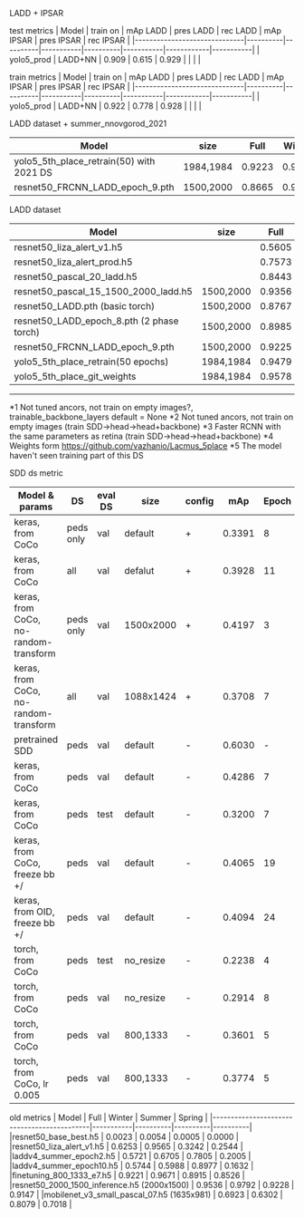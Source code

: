 LADD + IPSAR

test metrics
|               Model          | train on | mAp LADD | pres LADD | rec LADD | mAp IPSAR | pres IPSAR | rec IPSAR |
|------------------------------|----------|----------|-----------|----------|-----------|------------|-----------|
| yolo5_prod                   | LADD+NN  | 0.909    | 0.615     | 0.929    |           |            |           |


train metrics
|               Model          | train on | mAp LADD | pres LADD | rec LADD | mAp IPSAR | pres IPSAR | rec IPSAR |
|------------------------------|----------|----------|-----------|----------|-----------|------------|-----------|
| yolo5_prod                   | LADD+NN  | 0.922    | 0.778     |  0.928   |           |            |           |




LADD dataset + summer_nnovgorod_2021

|        Model                             | size      |    Full   | Winter   | Spring   |  SummerM | SummerT  | 2021_NN_mix | comments  |
|------------------------------------------|-----------|-----------|----------|----------|----------|----------|-------------|-----------|
|yolo5_5th_place_retrain(50) with 2021 DS  | 1984,1984 |  0.9223   | 0.9843   | 0.7905   | 0.9420   |  0.9183  | 0.4121      |   |
|resnet50_FRCNN_LADD_epoch_9.pth           | 1500,2000 |  0.8665   | 0.9801   | 0.7813   | 0.8747   |  0.9183  | 0.1491      |*5 |


LADD dataset

|        Model                             | size      |    Full   | Winter   | Spring   |  SummerM | SummerT  | comments  |
|------------------------------------------|-----------|-----------|----------|----------|----------|----------|-----------|
|resnet50_liza_alert_v1.h5                 |           |   0.5605  | 0.9565   | 0.2526   | 0.2734   | 0.5126   | |
|resnet50_liza_alert_prod.h5               |           |   0.7573  | 0.9614   | 0.8408   | 0.8902   | 0.5951   | |
|resnet50_pascal_20_ladd.h5                |           |   0.8443  | 0.9426   | 0.6823   | 0.7080   | 0.8345   | |
|resnet50_pascal_15_1500_2000_ladd.h5      | 1500,2000 |   0.9356  | 0.9825   | 0.8956   | 0.8839   | 0.9315   | |
|resnet50_LADD.pth (basic torch)		   | 1500,2000 |   0.8767  | 0.9595   | 0.6556   | 0.8053   | 0.8987   | *1  |
|resnet50_LADD_epoch_8.pth (2 phase torch) | 1500,2000 |   0.8985  | 0.9731   | 0.7455   | 0.8067   | 0.9146   | *2  |
|resnet50_FRCNN_LADD_epoch_9.pth           | 1500,2000 |   0.9225  | 0.9801   | 0.7813   | 0.8747   | 0.9183   | *3  |
|yolo5_5th_place_retrain(50 epochs)        | 1984,1984 |   0.9479  | 0.9843   | 0.7866   | 0.9255   | 0.9701   | |
|yolo5_5th_place_git_weights               | 1984,1984 |   0.9578  | 0.9833   | 0.8192   | 0.9474   | 0.9799   | *4  |


---
*1 Not tuned ancors, not train on empty images?, trainable_backbone_layers default = None
*2 Not tuned ancors, not train on empty images (train SDD->head->head+backbone)
*3 Faster RCNN with the same parameters as retina (train SDD->head->head+backbone)
*4 Weights form https://github.com/vazhanio/Lacmus_5place
*5 The model haven't seen training part of this DS

SDD ds metric

|  Model & params                         |    DS     | eval DS | size      | config | mAp    | Epoch |
| ----------------------------------------|-----------|---------|-----------|--------|--------| ------|
| keras, from CoCo	                      | peds only | val     | default   |   +    | 0.3391 |   8   |
| keras, from CoCo                        | all       | val     | defalut   |   +    | 0.3928 |   11  |
| keras, from CoCo, no-random-transform   | peds only | val     | 1500x2000 |   +    | 0.4197 |   3   |
| keras, from CoCo, no-random-transform   | all       | val     | 1088x1424 |   +    | 0.3708 |   7   |
| pretrained SDD                          | peds      | val     | default   |   -    | 0.6030 |   -   |
| keras, from CoCo                        | peds      | val     | default   |   -    | 0.4286 |   7   |
| keras, from CoCo                        | peds      | test    | default   |   -    | 0.3200 |   7   |
| keras, from CoCo,  freeze bb +/         | peds      | val     | default   |   -    | 0.4065 |   19  |
| keras, from OID, freeze bb +/           | peds      | val     | default   |   -    | 0.4094 |   24  |
| torch, from CoCo                        | peds      | test    | no_resize |   -    | 0.2238 |   4   |
| torch, from CoCo                        | peds      | val     | no_resize |   -    | 0.2914 |   8   |
| torch, from CoCo                        | peds      | val     | 800,1333  |   -    | 0.3601 |   5   | 
| torch, from CoCo, lr 0.005              | peds      | val     | 800,1333  |   -    | 0.3774 |   5   |

old metrics
|        Model                               |    Full   | Winter   |   Summer |   Spring |
|--------------------------------------------|-----------|----------|----------|----------|               
|resnet50_base_best.h5                       |   0.0023  |  0.0054  |  0.0005  |  0.0000  |
|resnet50_liza_alert_v1.h5                   |   0.6253  |  0.9565  |  0.3242  |  0.2544  |
|laddv4_summer_epoch2.h5                     |   0.5721  |  0.6705  |  0.7805  |  0.2005  |
|laddv4_summer_epoch10.h5                    |   0.5744  |  0.5988  |  0.8977  |  0.1632  |
|finetuning_800_1333_e7.h5                   |   0.9221  |  0.9671  |  0.8915  |  0.8526  |
|resnet50_2000_1500_inference.h5 (2000x1500) |   0.9536  |  0.9792  |  0.9228  |  0.9147  |
|mobilenet_v3_small_pascal_07.h5 (1635x981)  |   0.6923  |  0.6302  |  0.8079  |  0.7018  |

